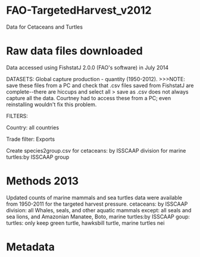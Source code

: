 FAO-TargetedHarvest_v2012
========================

Data for Cetaceans and Turtles




Raw data files downloaded
=========================

Data accessed using FishstatJ 2.0.0 (FAO's software) in July 2014

DATASETS: Global capture production - quantity (1950-2012). 
\>\>\>NOTE: save these files from a PC and check that .csv files saved from FishstatJ are complete--there are hiccups and select all > save as .csv does not always capture all the data. Courtney had to access these from a PC; even reinstalling wouldn't fix this problem.

FILTERS:

Country: all countries


Trade filter: Exports



Create species2group.csv
for cetaceans: by ISSCAAP division 
for marine turtles:by ISSCAAP group

Methods 2013 
============

Updated counts of marine mammals and sea turtles data were available from 1950-2011 for the targeted harvest pressure. 
cetaceans: by ISSCAAP division: all Whales, seals, and other aquatic mammals except: all seals and sea lions, and Amazonian Manatee, Boto, 
marine turtles:by ISSCAAP goup: turtles: only keep green turtle, hawksbill turtle, marine turtles nei 

Metadata
========
